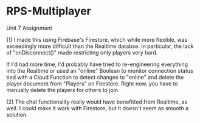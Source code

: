 # RPS-Multiplayer
Unit 7 Assignment

(1) I made this using Firebase's Firestore, which while more flexible, was exceedingly more difficult
than the Realtime databse. In particular, the lack of "onDisconnect()" made restricting only players very hard.

If I'd had more time, I'd probably have tried to re-engineering everything into the Realtime or 
used an "online" Boolean to monitor connection status tied with a Cloud Function to detect changes
to "online" and delete the player document from "Players" on Firestore.
Right now, you have to manually delete the players for others to join.

(2) The chat functionality really would have benefitted from Realtime, as well. I could make it work
with Firestore, but it doesn't seem as smooth a solution.